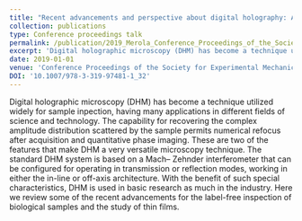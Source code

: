 ```yaml
---
title: "Recent advancements and perspective about digital holography: A super-tool in biomedical and bioengineering fields"
collection: publications
type: Conference proceedings talk
permalink: /publication/2019_Merola_Conference_Proceedings_of_the_Society_for_Experimental_Mechanics_Series
excerpt: 'Digital holographic microscopy (DHM) has become a technique utilized widely for sample inpection, having many applications in different fields of science and technology. The capability for recovering the complex amplitude distribution scattered by the sample permits numerical refocus after acquisition and quantitative phase imaging. These are two of the features that make DHM a very versatile microscopy technique. The standard DHM system is based on a Mach– Zehnder interferometer that can be configured for operating in transmission or reflection modes, working in either the in-line or off-axis architecture. With the benefit of such special characteristics, DHM is used in basic research as much in the industry. Here we review some of the recent advancements for the label-free inspection of biological samples and the study of thin films.'
date: 2019-01-01
venue: 'Conference Proceedings of the Society for Experimental Mechanics Series'
DOI: '10.1007/978-3-319-97481-1_32'
---
```

Digital holographic microscopy (DHM) has become a technique utilized widely for sample inpection, having many applications in different fields of science and technology. The capability for recovering the complex amplitude distribution scattered by the sample permits numerical refocus after acquisition and quantitative phase imaging. These are two of the features that make DHM a very versatile microscopy technique. The standard DHM system is based on a Mach– Zehnder interferometer that can be configured for operating in transmission or reflection modes, working in either the in-line or off-axis architecture. With the benefit of such special characteristics, DHM is used in basic research as much in the industry. Here we review some of the recent advancements for the label-free inspection of biological samples and the study of thin films.
